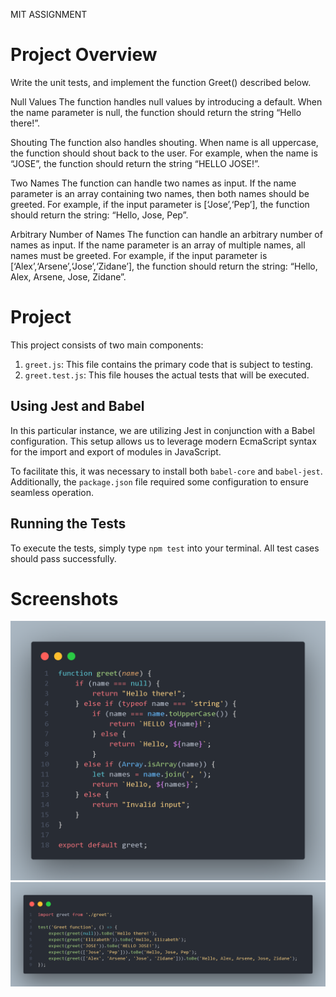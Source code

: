 MIT ASSIGNMENT

# Project Overview

Write the unit tests, and implement the function Greet() described below.

Null Values
The function handles null values by introducing a default. When the name parameter is null, the function should return the string “Hello there!”.

Shouting
The function also handles shouting. When name is all uppercase, the function should shout back to the user. For example, when the name is “JOSE”, the function should return the string “HELLO JOSE!”.

Two Names
The function can handle two names as input. If the name parameter is an array containing two names, then both names should be greeted. For example, if the input parameter is [‘Jose’,‘Pep’], the function should return the string: “Hello, Jose, Pep”.

Arbitrary Number of Names
The function can handle an arbitrary number of names as input. If the name parameter is an array of multiple names, all names must be greeted. For example, if the input parameter is [‘Alex’,‘Arsene’,‘Jose’,‘Zidane’], the function should return the string: “Hello, Alex, Arsene, Jose, Zidane”.


# Project

This project consists of two main components:

1. `greet.js`: This file contains the primary code that is subject to testing.
2. `greet.test.js`: This file houses the actual tests that will be executed.

## Using Jest and Babel

In this particular instance, we are utilizing Jest in conjunction with a Babel configuration. This setup allows us to leverage modern EcmaScript syntax for the import and export of modules in JavaScript.

To facilitate this, it was necessary to install both `babel-core` and `babel-jest`. Additionally, the `package.json` file required some configuration to ensure seamless operation.

## Running the Tests

To execute the tests, simply type `npm test` into your terminal. All test cases should pass successfully.



# Screenshots

![greet.js code](./screenshots/greet_js.png)
![greet.test.js code](./screenshots/greet_test_js.png)

